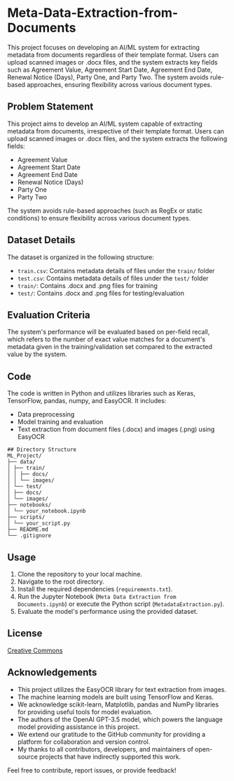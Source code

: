# Meta-Data-Extraction-from-Documents
This project focuses on developing an AI/ML system for extracting metadata from documents regardless of their template format. Users can upload scanned images or .docx files, and the system extracts key fields such as Agreement Value, Agreement Start Date, Agreement End Date, Renewal Notice (Days), Party One, and Party Two. The system avoids rule-based approaches, ensuring flexibility across various document types.

## Problem Statement
This project aims to develop an AI/ML system capable of extracting metadata from documents, irrespective of their template format. Users can upload scanned images or .docx files, and the system extracts the following fields:
- Agreement Value
- Agreement Start Date
- Agreement End Date
- Renewal Notice (Days)
- Party One
- Party Two

The system avoids rule-based approaches (such as RegEx or static conditions) to ensure flexibility across various document types.

## Dataset Details
The dataset is organized in the following structure:
- `train.csv`: Contains metadata details of files under the `train/` folder
- `test.csv`: Contains metadata details of files under the `test/` folder
- `train/`: Contains .docx and .png files for training
- `test/`: Contains .docx and .png files for testing/evaluation

## Evaluation Criteria
The system's performance will be evaluated based on per-field recall, which refers to the number of exact value matches for a document's metadata given in the training/validation set compared to the extracted value by the system.

## Code
The code is written in Python and utilizes libraries such as Keras, TensorFlow, pandas, numpy, and EasyOCR. It includes:
- Data preprocessing
- Model training and evaluation
- Text extraction from document files (.docx) and images (.png) using EasyOCR

```
## Directory Structure
ML_Project/
├── data/
│ ├── train/
│ │ ├── docs/
│ │ └── images/
│ └── test/
│ ├── docs/
│ └── images/
├── notebooks/
│ └── your_notebook.ipynb
├── scripts/
│ └── your_script.py
├── README.md
└── .gitignore
```

## Usage
1. Clone the repository to your local machine.
2. Navigate to the root directory.
3. Install the required dependencies (`requirements.txt`).
4. Run the Jupyter Notebook (`Meta Data Extraction from Documents.ipynb`) or execute the Python script (`MetadataExtraction.py`).
5. Evaluate the model's performance using the provided dataset.

## License
[Creative Commons](LICENSE)

## Acknowledgements
- This project utilizes the EasyOCR library for text extraction from images.
- The machine learning models are built using TensorFlow and Keras.
- We acknowledge scikit-learn, Matplotlib, pandas and NumPy libraries for providing useful tools for model evaluation.
- The authors of the OpenAI GPT-3.5 model, which powers the language model providing assistance in this project.
- We extend our gratitude to the GitHub community for providing a platform for collaboration and version control.
- My thanks to all contributors, developers, and maintainers of open-source projects that have indirectly supported this work.

Feel free to contribute, report issues, or provide feedback!






